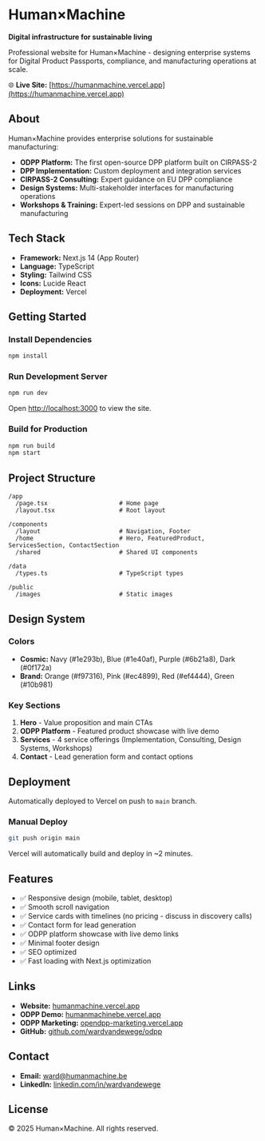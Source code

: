 # Human×Machine

**Digital infrastructure for sustainable living**

Professional website for Human×Machine - designing enterprise systems for Digital Product Passports, compliance, and manufacturing operations at scale.

🌐 **Live Site:** [https://humanmachine.vercel.app](https://humanmachine.vercel.app)

## About

Human×Machine provides enterprise solutions for sustainable manufacturing:

- **ODPP Platform:** The first open-source DPP platform built on CIRPASS-2
- **DPP Implementation:** Custom deployment and integration services
- **CIRPASS-2 Consulting:** Expert guidance on EU DPP compliance
- **Design Systems:** Multi-stakeholder interfaces for manufacturing operations
- **Workshops & Training:** Expert-led sessions on DPP and sustainable manufacturing

## Tech Stack

- **Framework:** Next.js 14 (App Router)
- **Language:** TypeScript
- **Styling:** Tailwind CSS
- **Icons:** Lucide React
- **Deployment:** Vercel

## Getting Started

### Install Dependencies

```bash
npm install
```

### Run Development Server

```bash
npm run dev
```

Open [http://localhost:3000](http://localhost:3000) to view the site.

### Build for Production

```bash
npm run build
npm start
```

## Project Structure

```
/app
  /page.tsx                    # Home page
  /layout.tsx                  # Root layout

/components
  /layout                      # Navigation, Footer
  /home                        # Hero, FeaturedProduct, ServicesSection, ContactSection
  /shared                      # Shared UI components

/data
  /types.ts                    # TypeScript types

/public
  /images                      # Static images
```

## Design System

### Colors

- **Cosmic:** Navy (#1e293b), Blue (#1e40af), Purple (#6b21a8), Dark (#0f172a)
- **Brand:** Orange (#f97316), Pink (#ec4899), Red (#ef4444), Green (#10b981)

### Key Sections

1. **Hero** - Value proposition and main CTAs
2. **ODPP Platform** - Featured product showcase with live demo
3. **Services** - 4 service offerings (Implementation, Consulting, Design Systems, Workshops)
4. **Contact** - Lead generation form and contact options

## Deployment

Automatically deployed to Vercel on push to `main` branch.

### Manual Deploy

```bash
git push origin main
```

Vercel will automatically build and deploy in ~2 minutes.

## Features

- ✅ Responsive design (mobile, tablet, desktop)
- ✅ Smooth scroll navigation
- ✅ Service cards with timelines (no pricing - discuss in discovery calls)
- ✅ Contact form for lead generation
- ✅ ODPP platform showcase with live demo links
- ✅ Minimal footer design
- ✅ SEO optimized
- ✅ Fast loading with Next.js optimization

## Links

- **Website:** [humanmachine.vercel.app](https://humanmachine.vercel.app)
- **ODPP Demo:** [humanmachinebe.vercel.app](https://humanmachinebe.vercel.app)
- **ODPP Marketing:** [opendpp-marketing.vercel.app](https://opendpp-marketing.vercel.app)
- **GitHub:** [github.com/wardvandewege/odpp](https://github.com/wardvandewege/odpp)

## Contact

- **Email:** ward@humanmachine.be
- **LinkedIn:** [linkedin.com/in/wardvandewege](https://linkedin.com/in/wardvandewege)

## License

© 2025 Human×Machine. All rights reserved.
